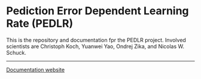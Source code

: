 # Pediction Error Dependent Learning Rate (PEDLR)

This is the repository and documentation fpr the PEDLR project. Involved 
scientists are Christoph Koch, Yuanwei Yao, Ondrej Zika, and Nicolas W. Schuck.

---

[Documentation website](https://koch.mpib.berlin/pedlr/home/)
